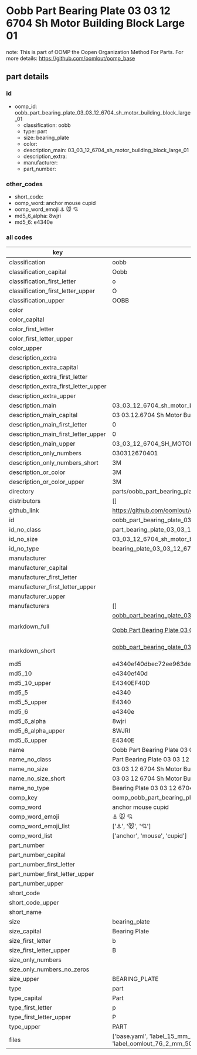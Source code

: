 # Oobb Part Bearing Plate 03 03 12 6704 Sh Motor Building Block Large 01  

note: This is part of OOMP the Oopen Organization Method For Parts. For more details: https://github.com/oomlout/oomp_base

##  part details





### id
* oomp_id: oobb_part_bearing_plate_03_03_12_6704_sh_motor_building_block_large_01
  * classification: oobb
  * type: part
  * size: bearing_plate
  * color: 
  * description_main: 03_03_12_6704_sh_motor_building_block_large_01
  * description_extra: 
  * manufacturer: 
  * part_number: 

### other_codes
* short_code: 
* oomp_word: anchor mouse cupid
* oomp_word_emoji :anchor: :mouse: :cupid:
* md5_6_alpha: 8wjri
* md5_6: e4340e

### all codes 
| key | value |  
| --- | --- |  
| classification | oobb |  
| classification_capital | Oobb |  
| classification_first_letter | o |  
| classification_first_letter_upper | O |  
| classification_upper | OOBB |  
| color |  |  
| color_capital |  |  
| color_first_letter |  |  
| color_first_letter_upper |  |  
| color_upper |  |  
| description_extra |  |  
| description_extra_capital |  |  
| description_extra_first_letter |  |  
| description_extra_first_letter_upper |  |  
| description_extra_upper |  |  
| description_main | 03_03_12_6704_sh_motor_building_block_large_01 |  
| description_main_capital | 03 03.12.6704 Sh Motor Building Block Large 01 |  
| description_main_first_letter | 0 |  
| description_main_first_letter_upper | 0 |  
| description_main_upper | 03_03_12_6704_SH_MOTOR_BUILDING_BLOCK_LARGE_01 |  
| description_only_numbers | 030312670401 |  
| description_only_numbers_short | 3M |  
| description_or_color | 3M |  
| description_or_color_upper | 3M |  
| directory | parts/oobb_part_bearing_plate_03_03_12_6704_sh_motor_building_block_large_01 |  
| distributors | [] |  
| github_link | https://github.com/oomlout/oomlout_oomp_part_src/tree/main/parts/oobb_part_bearing_plate_03_03_12_6704_sh_motor_building_block_large_01/working |  
| id | oobb_part_bearing_plate_03_03_12_6704_sh_motor_building_block_large_01 |  
| id_no_class | part_bearing_plate_03_03_12_6704_sh_motor_building_block_large_01 |  
| id_no_size | 03_03_12_6704_sh_motor_building_block_large_01 |  
| id_no_type | bearing_plate_03_03_12_6704_sh_motor_building_block_large_01 |  
| manufacturer |  |  
| manufacturer_capital |  |  
| manufacturer_first_letter |  |  
| manufacturer_first_letter_upper |  |  
| manufacturer_upper |  |  
| manufacturers | [] |  
| markdown_full | [oobb_part_bearing_plate_03_03_12_6704_sh_motor_building_block_large_01](https://github.com/oomlout/oomlout_oomp_part_src/tree/main/parts/oobb_part_bearing_plate_03_03_12_6704_sh_motor_building_block_large_01/working)<br>[](https://github.com/oomlout/oomlout_oomp_part_src/tree/main/parts/oobb_part_bearing_plate_03_03_12_6704_sh_motor_building_block_large_01/working)<br>[Oobb Part Bearing Plate 03 03 12 6704 Sh Motor Building Block Large 01](https://github.com/oomlout/oomlout_oomp_part_src/tree/main/parts/oobb_part_bearing_plate_03_03_12_6704_sh_motor_building_block_large_01/working)<br><br> |  
| markdown_short | [oobb_part_bearing_plate_03_03_12_6704_sh_motor_building_block_large_01](https://github.com/oomlout/oomlout_oomp_part_src/tree/main/parts/oobb_part_bearing_plate_03_03_12_6704_sh_motor_building_block_large_01/working)<br><br> |  
| md5 | e4340ef40dbec72ee963de0e3b3d03e7 |  
| md5_10 | e4340ef40d |  
| md5_10_upper | E4340EF40D |  
| md5_5 | e4340 |  
| md5_5_upper | E4340 |  
| md5_6 | e4340e |  
| md5_6_alpha | 8wjri |  
| md5_6_alpha_upper | 8WJRI |  
| md5_6_upper | E4340E |  
| name | Oobb Part Bearing Plate 03 03 12 6704 Sh Motor Building Block Large 01 |  
| name_no_class | Part Bearing Plate 03 03 12 6704 Sh Motor Building Block Large 01 |  
| name_no_size | 03 03 12 6704 Sh Motor Building Block Large 01 |  
| name_no_size_short | 03 03 12 6704 Sh Motor Building Block Large 01 |  
| name_no_type | Bearing Plate 03 03 12 6704 Sh Motor Building Block Large 01 |  
| oomp_key | oomp_oobb_part_bearing_plate_03_03_12_6704_sh_motor_building_block_large_01 |  
| oomp_word | anchor mouse cupid |  
| oomp_word_emoji | :anchor: :mouse: :cupid: |  
| oomp_word_emoji_list | [':anchor:', ':mouse:', ':cupid:'] |  
| oomp_word_list | ['anchor', 'mouse', 'cupid'] |  
| part_number |  |  
| part_number_capital |  |  
| part_number_first_letter |  |  
| part_number_first_letter_upper |  |  
| part_number_upper |  |  
| short_code |  |  
| short_code_upper |  |  
| short_name |  |  
| size | bearing_plate |  
| size_capital | Bearing Plate |  
| size_first_letter | b |  
| size_first_letter_upper | B |  
| size_only_numbers |  |  
| size_only_numbers_no_zeros |  |  
| size_upper | BEARING_PLATE |  
| type | part |  
| type_capital | Part |  
| type_first_letter | p |  
| type_first_letter_upper | P |  
| type_upper | PART |  
| files | ['base.yaml', 'label_15_mm_30_mm.pdf', 'label_15_mm_30_mm.svg', 'label_76_2_mm_50_8_mm.pdf', 'label_76_2_mm_50_8_mm.svg', 'label_oomlout_76_2_mm_50_8_mm.pdf', 'label_oomlout_76_2_mm_50_8_mm.svg', 'readme.md', 'working.json', 'working.yaml'] |  
